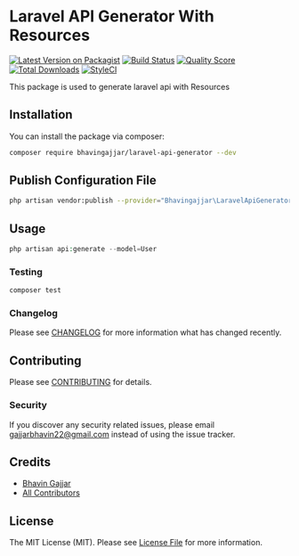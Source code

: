 # Laravel API Generator With Resources

[![Latest Version on Packagist](https://img.shields.io/packagist/v/bhavingajjar/laravel-api-generator.svg?style=flat-square)](https://packagist.org/packages/bhavingajjar/laravel-api-generator)
[![Build Status](https://img.shields.io/travis/bhavingajjar/laravel-api-generator/master.svg?style=flat-square)](https://travis-ci.org/bhavingajjar/laravel-api-generator)
[![Quality Score](https://img.shields.io/scrutinizer/g/bhavingajjar/laravel-api-generator.svg?style=flat-square)](https://scrutinizer-ci.com/g/bhavingajjar/laravel-api-generator)
[![Total Downloads](https://img.shields.io/packagist/dt/bhavingajjar/laravel-api-generator.svg?style=flat-square)](https://packagist.org/packages/bhavingajjar/laravel-api-generator)
[![StyleCI](https://github.styleci.io/repos/218828115/shield?branch=master)](https://github.styleci.io/repos/218828115)

This package is used to generate laravel api with Resources

## Installation

You can install the package via composer:

```bash
composer require bhavingajjar/laravel-api-generator --dev
```

## Publish Configuration File

```bash
php artisan vendor:publish --provider="Bhavingajjar\LaravelApiGenerator\LaravelApiGeneratorServiceProvider" --tag="config"
```

## Usage

``` php
php artisan api:generate --model=User
```

### Testing

``` bash
composer test
```

### Changelog

Please see [CHANGELOG](CHANGELOG.md) for more information what has changed recently.

## Contributing

Please see [CONTRIBUTING](CONTRIBUTING.md) for details.

### Security

If you discover any security related issues, please email gajjarbhavin22@gmail.com instead of using the issue tracker.

## Credits

- [Bhavin Gajjar](https://github.com/bhavingajjar)
- [All Contributors](../../contributors)

## License

The MIT License (MIT). Please see [License File](LICENSE.md) for more information.
